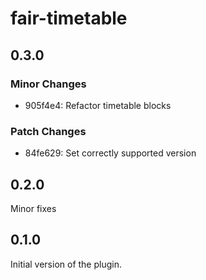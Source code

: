 # fair-timetable

## 0.3.0

### Minor Changes

- 905f4e4: Refactor timetable blocks

### Patch Changes

- 84fe629: Set correctly supported version

## 0.2.0

Minor fixes

## 0.1.0

Initial version of the plugin.
